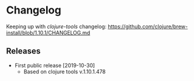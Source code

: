 # Changelog

Keeping up with _clojure-tools_ changelog:
https://github.com/clojure/brew-install/blob/1.10.1/CHANGELOG.md


## Releases

- First public release [2019-10-30]
    - Based on clojure tools v.1.10.1.478

